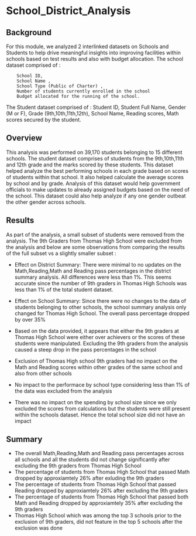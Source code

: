 # School_District_Analysis

## Background

For this module, we analyzed 2 interlinked datasets on Schools and Students to help drive meaningful insights into improving facilities within schools based on test results and also with budget allocation. The school dataset comprised of :

        School ID, 
        School Name ,
        School Type (Public of Charter) , 
        Number of students currently enrolled in the school
        Budget allocated for the running of the school.
        
The Student dataset comprised of :
        Student ID,
        Student Full Name,
        Gender (M or F),
        Grade (9th,10th,11th,12th),
        School Name,
        Reading scores,
        Math scores secured by the student.
        
## Overview 

This analysis was performed on 39,170 students belonging to 15 different schools. The student dataset comprises of students from the 9th,10th,11th and 12th grade and the marks scored by these students. This dataset helped analyze the best performing schools in each grade based on scores of students within that school. It also helped calculate the average scores by school and by grade. Analysis of this dataset would help government officials to make updates to already assigned budgets based on the need of the school. This dataset could also help analyze if any one gender outbeat the other gender across schools.

## Results 

As part of the analysis, a small subset of students were removed from the analysis. The 9th Graders from Thomas High School were excluded from the analysis and below are some observations from comparing the results of the full subset vs a slightly smaller subset :

* Effect on District Summary: There were minimal to no updates on the Math,Reading,Math and Reading pass percentages in the district summary analysis. All differences were less than 1%. This seems accurate since the number of 9th graders in Thomas High Schools was less than 1% of the total student dataset.

* Effect on School Summary:   Since there were no changes to the data of students belonging to other schools, the school summary analysis only changed for Thomas High School. The overall pass percentage dropped by over 35%

* Based on the data provided, it appears that either the 9th graders at Thomas High School were either over achievers or the scores of these students were manipulated. Excluding the 9th graders from the analysis caused a steep drop in the pass percentages in the school

* Exclusion of Thomas High school 9th graders had no impact on the Math and Reading scores within other grades of the same school and also from other schools

* No impact to the performace by school type considering less than 1% of the data was excluded from the analysis

* There was no impact on the spending by school size since we only excluded the scores from calculations but the students were still present within the schools dataset. Hence the total school size did not have an impact 

## Summary
 
* The overall Math,Reading,Math and Reading pass percentages across all schools and all the students did not change significantly after excluding the 9th graders from     Thomas High School 
* The percentage of students from Thomas High School that passed Math dropped by approxiamtely 26% after exluding the 9th graders
* The percentage of students from Thomas High School that passed Reading dropped by approxiamtely 26% after excluding the 9th graders
* The percentage of students from Thomas High School that passed both Math and Reading dropped by approxiamtely 35% after excluding the 9th graders
* Thomas High School which was among the top 3 schools prior to the exclusion of 9th graders, did not feature in the top 5 schools after the exclusion was done



    
    


